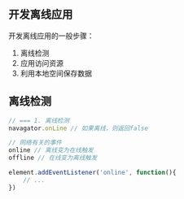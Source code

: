 ## 开发离线应用
开发离线应用的一般步骤：
1. 离线检测
2. 应用访问资源
3. 利用本地空间保存数据


## 离线检测
```js
// === 1. 离线检测
navagator.onLine // 如果离线，则返回false

// 网络有关的事件
online // 离线变为在线触发
offline // 在线变为离线触发

element.addEventListener('online', function(){
    // ...
})

```